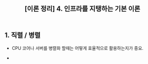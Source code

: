 <body><article id="2b464551-c9ae-4642-b651-e4ddfb2c405e" class="page sans"><header><h1 class="page-title">[이론 정리] 4. 인프라를 지탱하는 기본 이론</h1></header><div class="page-body"><h2 id="75d65159-81e3-457b-aac8-49c4d773af7e" class="">1. 직렬 / 병렬</h2><ul id="d3da127a-480b-43f0-be3a-b2d7a83b01ac" class="bulleted-list"><li style="list-style-type:disc">CPU 코어나 서버를 병렬화 할때는 어떻게 효율적으로 활용하는지가 중요.</li></ul><ul id="2e2b0ad9-e92a-49e6-af8c-21ab69a5c40e" class="bulleted-list"><li style="list-style-type:disc"></li></ul><p id="ef27493e-2707-4db7-aa4b-4845fcc3d841" class="">
</p></div></article></body></html>
